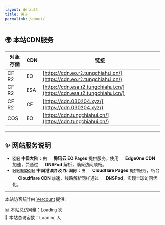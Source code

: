 ```yaml
---
layout: default
title: 关于
permalink: /about/
---
```


## 🌍 本站CDN服务

| 对象存储 | CDN | 链接 |
|-----------|------|------|
| CF R2 | EO | [https://cdn.eo.r2.tungchiahui.cn/](https://cdn.eo.r2.tungchiahui.cn/) |
| CF R2 | ESA | [https://cdn.esa.r2.tungchiahui.cn/](https://cdn.esa.r2.tungchiahui.cn/) |
| CF R2 | CF | [https://cdn.030204.xyz/](https://cdn.030204.xyz/) |
| COS | EO | [https://cdn.tungchiahui.cn/](https://cdn.tungchiahui.cn/) |


---

## ✨ 网站服务说明

- **🇨🇳 中国大陆**：由 <img src="https://www.tencentcloud.com/favicon.ico" style="height:1em; vertical-align:middle;"> **腾讯云 EO Pages** 提供服务，使用 <img src="https://www.tencentcloud.com/favicon.ico" style="height:1em; vertical-align:middle;"> **EdgeOne CDN** 加速，并通过 <img src="https://www.tencentcloud.com/favicon.ico" style="height:1em; vertical-align:middle;"> **DNSPod** 解析，确保访问顺畅。  
- **🇭🇰🇲🇴🇨🇳 中国港澳台及 🌎 国际**：由 <img src="https://www.cloudflare-cn.com/favicon.ico" style="height:1em; vertical-align:middle;"> **Cloudflare Pages** 提供服务，结合 <img src="https://www.cloudflare-cn.com/favicon.ico" style="height:1em; vertical-align:middle;"> **Cloudflare CDN** 加速，线路解析同样通过 <img src="https://www.tencentcloud.com/favicon.ico" style="height:1em; vertical-align:middle;"> **DNSPod**，实现全球访问优化。  

---

本站访客统计由 [Vercount](https://vercount.one/) 提供:

📊 本站总访问量：<span id="vercount_value_site_pv">Loading</span> 次  
👥 本站总访客数：<span id="vercount_value_site_uv">Loading</span> 人
